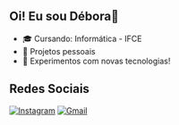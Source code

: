 ## Oi! Eu sou Débora👋

- 🎓 Cursando: Informática - IFCE
- 🔧 Projetos pessoais
- 🧠 Experimentos com novas tecnologias!
## Redes Sociais

[![Instagram](https://img.shields.io/badge/Instagram-E4405F?style=for-the-badge&logo=instagram&logoColor=white)](https://www.instagram.com/xx.deboraz_/) [![Gmail](https://img.shields.io/badge/Gmail-D14836?style=for-the-badge&logo=gmail&logoColor=white)](debora.liah09@aluno.ifce.edu.br)

